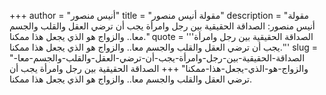+++
author = "أنيس منصور"
title = "مقولة أنيس منصور"
description = "مقولة أنيس منصور: الصداقة الحقيقية بين رجل وامرأة يجب أن ترضي العقل والقلب والجسم معا.. والزواج هو الذي يجعل هذا ممكنا."
quote = '''الصداقة الحقيقية بين رجل وامرأة يجب أن ترضي العقل والقلب والجسم معا.. والزواج هو الذي يجعل هذا ممكنا.'''
slug = "الصداقة-الحقيقية-بين-رجل-وامرأة-يجب-أن-ترضي-العقل-والقلب-والجسم-معا-والزواج-هو-الذي-يجعل-هذا-ممكنا"
+++
الصداقة الحقيقية بين رجل وامرأة يجب أن ترضي العقل والقلب والجسم معا.. والزواج هو الذي يجعل هذا ممكنا.
